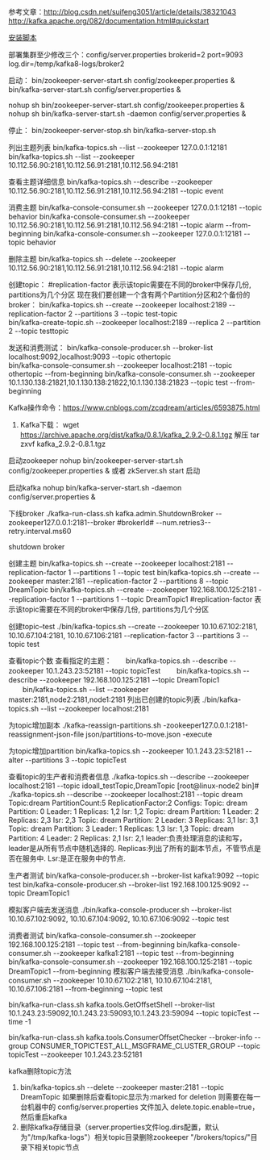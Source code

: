 参考文章：http://blog.csdn.net/suifeng3051/article/details/38321043
http://kafka.apache.org/082/documentation.html#quickstart

[安装脚本](install)


部署集群至少修改三个：config/server.properties
brokerid=2
port=9093
log.dir=/temp/kafka8-logs/broker2   
       
启动：
bin/zookeeper-server-start.sh config/zookeeper.properties &                 
bin/kafka-server-start.sh config/server.properties & 

nohup sh bin/zookeeper-server-start.sh config/zookeeper.properties &
nohup sh bin/kafka-server-start.sh -daemon config/server.properties &

停止：
bin/zookeeper-server-stop.sh
bin/kafka-server-stop.sh 



列出主题列表
bin/kafka-topics.sh --list --zookeeper 127.0.0.1:12181
bin/kafka-topics.sh --list --zookeeper 10.112.56.90:2181,10.112.56.91:2181,10.112.56.94:2181


查看主题详细信息
bin/kafka-topics.sh --describe --zookeeper 10.112.56.90:2181,10.112.56.91:2181,10.112.56.94:2181 --topic event


消费主题
bin/kafka-console-consumer.sh --zookeeper 127.0.0.1:12181 --topic behavior
bin/kafka-console-consumer.sh --zookeeper 10.112.56.90:2181,10.112.56.91:2181,10.112.56.94:2181 --topic alarm --from-beginning
bin/kafka-console-consumer.sh --zookeeper 127.0.0.1:12181 --topic behavior


删除主题
bin/kafka-topics.sh --delete --zookeeper 10.112.56.90:2181,10.112.56.91:2181,10.112.56.94:2181 --topic alarm




创建topic：
#replication-factor 表示该topic需要在不同的broker中保存几份, partitions为几个分区
现在我们要创建一个含有两个Partition分区和2个备份的broker：
bin/kafka-topics.sh --create --zookeeper localhost:2189 --replication-factor 2 --partitions 3 --topic test-topic  
bin/kafka-create-topic.sh --zookeeper localhost:2189 --replica 2 --partition 2 --topic testtopic


发送和消费测试：
bin/kafka-console-producer.sh --broker-list localhost:9092,localhost:9093 --topic othertopic                            
bin/kafka-console-consumer.sh --zookeeper localhost:2181 --topic othertopic --from-beginning
bin/kafka-console-consumer.sh --zookeeper 10.1.130.138:21821,10.1.130.138:21822,10.1.130.138:21823 --topic test --from-beginning


Kafka操作命令：https://www.cnblogs.com/zcqdream/articles/6593875.html

1. Kafka下载：
wget https://archive.apache.org/dist/kafka/0.8.1/kafka_2.9.2-0.8.1.tgz
解压 tar zxvf kafka_2.9.2-0.8.1.tgz

启动zookeeper
nohup bin/zookeeper-server-start.sh config/zookeeper.properties &
或者 zkServer.sh start 启动

启动kafka
nohup bin/kafka-server-start.sh -daemon config/server.properties &

下线broker
./kafka-run-class.sh kafka.admin.ShutdownBroker --zookeeper127.0.0.1:2181--broker #brokerId# --num.retries3--retry.interval.ms60

shutdown broker

创建主题
bin/kafka-topics.sh --create --zookeeper localhost:2181 --replication-factor 1 --partitions 1 --topic test 
bin/kafka-topics.sh --create --zookeeper master:2181 --replication-factor 2 --partitions 8 --topic DreamTopic 
bin/kafka-topics.sh --create --zookeeper 192.168.100.125:2181 --replication-factor 1 --partitions 1 --topic DreamTopic1
#replication-factor 表示该topic需要在不同的broker中保存几份, partitions为几个分区

创建topic–test
./bin/kafka-topics.sh --create --zookeeper 10.10.67.102:2181, 10.10.67.104:2181, 10.10.67.106:2181 --replication-factor 3 --partitions 3 --topic test


查看topic个数
查看指定的主题：　　bin/kafka-topics.sh --describe --zookeeper 10.1.243.23:52181 --topic topicTest 
　　bin/kafka-topics.sh --describe --zookeeper 192.168.100.125:2181 --topic DreamTopic1
　　bin/kafka-topics.sh --list --zookeeper master:2181,node2:2181,node1:2181
列出已创建的topic列表
./bin/kafka-topics.sh --list --zookeeper localhost:2181


为topic增加副本
./kafka-reassign-partitions.sh -zookeeper127.0.0.1:2181-reassignment-json-file json/partitions-to-move.json -execute

为topic增加partition
bin/kafka-topics.sh --zookeeper 10.1.243.23:52181 --alter --partitions 3 --topic topicTest

查看topic的生产者和消费者信息
./kafka-topics.sh --describe --zookeeper localhost:2181 --topic idoall_testTopic,DreamTopic
[root@linux-node2 bin]# ./kafka-topics.sh --describe --zookeeper localhost:2181 --topic dream
Topic:dream    PartitionCount:5    ReplicationFactor:2    Configs:
    Topic: dream    Partition: 0    Leader: 1    Replicas: 1,2    Isr: 1,2
    Topic: dream    Partition: 1    Leader: 2    Replicas: 2,3    Isr: 2,3
    Topic: dream    Partition: 2    Leader: 3    Replicas: 3,1    Isr: 3,1
    Topic: dream    Partition: 3    Leader: 1    Replicas: 1,3    Isr: 1,3
    Topic: dream    Partition: 4    Leader: 2    Replicas: 2,1    Isr: 2,1
leader:负责处理消息的读和写，leader是从所有节点中随机选择的.
Replicas:列出了所有的副本节点，不管节点是否在服务中.
Lsr:是正在服务中的节点.

生产者测试
bin/kafka-console-producer.sh --broker-list kafka1:9092 --topic test
bin/kafka-console-producer.sh --broker-list 192.168.100.125:9092 --topic DreamTopic1

模拟客户端去发送消息
./bin/kafka-console-producer.sh --broker-list 10.10.67.102:9092, 10.10.67.104:9092, 10.10.67.106:9092 --topic test

消费者测试
bin/kafka-console-consumer.sh --zookeeper 192.168.100.125:2181 --topic test --from-beginning
bin/kafka-console-consumer.sh --zookeeper kafka1:2181 --topic test --from-beginning
bin/kafka-console-consumer.sh --zookeeper 192.168.100.125:2181 --topic DreamTopic1 --from-beginning
模拟客户端去接受消息
./bin/kafka-console-consumer.sh --zookeeper 10.10.67.102:2181, 10.10.67.104:2181, 10.10.67.106:2181 --from-beginning --topic test


bin/kafka-run-class.sh kafka.tools.GetOffsetShell --broker-list 10.1.243.23:59092,10.1.243.23:59093,10.1.243.23:59094 --topic topicTest --time -1

bin/kafka-run-class.sh kafka.tools.ConsumerOffsetChecker --broker-info --group CONSUMER_TOPICTEST_ALL_MSGFRAME_CLUSTER_GROUP --topic topicTest --zookeeper 10.1.243.23:52181




kafka删除topic方法
1) bin/kafka-topics.sh --delete --zookeeper master:2181 --topic DreamTopic
如果删除后查看topic显示为:marked for deletion  则需要在每一台机器中的 config/server.properties 文件加入  delete.topic.enable=true，然后重启kafka
2) 删除kafka存储目录（server.properties文件log.dirs配置，默认为"/tmp/kafka-logs"）相关topic目录删除zookeeper "/brokers/topics/"目录下相关topic节点





